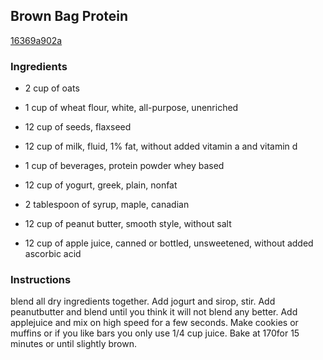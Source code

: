 ## Brown Bag Protein

[16369a902a](http://www.food.com/recipe/brown-bag-protein-302587)

### Ingredients

 - 2 cup of oats

 - 1 cup of wheat flour, white, all-purpose, unenriched

 - 12 cup of seeds, flaxseed

 - 12 cup of milk, fluid, 1% fat, without added vitamin a and vitamin d

 - 1 cup of beverages, protein powder whey based

 - 12 cup of yogurt, greek, plain, nonfat

 - 2 tablespoon of syrup, maple, canadian

 - 12 cup of peanut butter, smooth style, without salt

 - 12 cup of apple juice, canned or bottled, unsweetened, without added ascorbic acid

### Instructions

blend all dry ingredients together. Add jogurt and sirop, stir. Add peanutbutter and blend until you think it will not blend any better. Add applejuice and mix on high speed for a few seconds. Make cookies or muffins or if you like bars you only use 1/4 cup juice. Bake at 170for 15 minutes or until slightly brown.